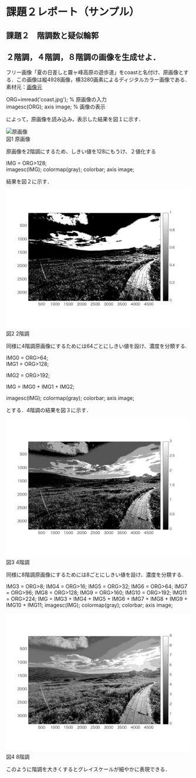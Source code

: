
# 課題２レポート（サンプル）
## 課題２　階調数と疑似輪郭
## ２階調，４階調，８階調の画像を生成せよ．

フリー画像「夏の日差しと霧ヶ峰高原の遊歩道」をcoastと名付け、原画像とする．この画像は縦4928画像，横3280画素によるディジタルカラー画像である．
素材元：[画像元](https://www.pakutaso.com/20180713199post-16829.html,"画像元")

ORG=imread('coast.jpg'); % 原画像の入力  
imagesc(ORG); axis image; % 画像の表示

によって，原画像を読み込み，表示した結果を図１に示す．

![原画像](https://github.com/masassy38062/lecture_image_processing/blob/master/image/coast.jpg?raw=true)  
図1 原画像

原画像を2階調にするため、しきい値を128にもうけ、２値化する

IMG = ORG>128;  
imagesc(IMG); colormap(gray); colorbar;  axis image;  


結果を図２に示す．

![原画像](https://github.com/masassy38062/lecture_image_processing/blob/master/image/2-1.jpg?raw=true)  
図2 2階調

同様に4階調原画像にするためには64ごとにしきい値を設け、濃度を分類する.

IMG0 = ORG>64;  
IMG1 = ORG>128;  

IMG2 = ORG>192;  

IMG = IMG0 + IMG1 + IMG2;  

imagesc(IMG); colormap(gray); colorbar;  axis image;  


とする．4階調の結果を図３に示す．

![原画像](https://github.com/masassy38062/lecture_image_processing/blob/master/image/2-2.jpg?raw=true)  
図3 4階調

同様に8階調原画像にするためには8ごとにしきい値を設け、濃度を分類する.

IMG3 = ORG>8; 
IMG4 = ORG>16; 
IMG5 = ORG>32; 
IMG6 = ORG>64; 
IMG7 = ORG>96; 
IMG8 = ORG>128; 
IMG9 = ORG>160; 
IMG10 = ORG>192; 
IMG11 = ORG>224; 
IMG = IMG3 + IMG4 + IMG5 + IMG6 + IMG7 + IMG8 + IMG9 + IMG10 + IMG11; 
imagesc(IMG); colormap(gray); colorbar;  axis image; 

![原画像](https://github.com/masassy38062/lecture_image_processing/blob/master/image/2-3.jpg?raw=true)  
図4 8階調

このように階調を大きくするとグレイスケールが細やかに表現できる．
